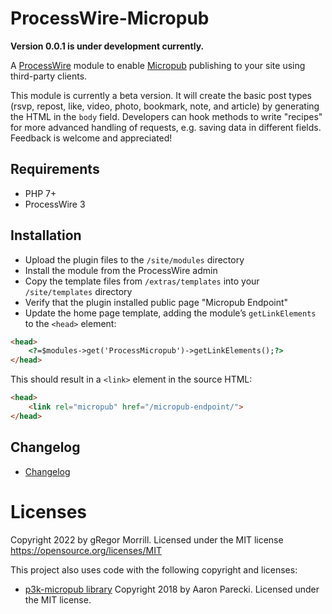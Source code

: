 # ProcessWire-Micropub
**Version 0.0.1 is under development currently.**

A [ProcessWire](https://processwire.com) module to enable [Micropub](https://micropub.spec.indieweb.org/) publishing to your site using third-party clients.

This module is currently a beta version. It will create the basic post types (rsvp, repost, like, video, photo, bookmark, note, and article) by generating the HTML in the `body` field. Developers can hook methods to write "recipes" for more advanced handling of requests, e.g. saving data in different fields. Feedback is welcome and appreciated!

## Requirements
* PHP 7+
* ProcessWire 3

## Installation
* Upload the plugin files to the `/site/modules` directory
* Install the module from the ProcessWire admin
* Copy the template files from `/extras/templates` into your `/site/templates` directory
* Verify that the plugin installed public page "Micropub Endpoint"
* Update the home page template, adding the module’s `getLinkElements` to the `<head>` element:

```html
<head>
	<?=$modules->get('ProcessMicropub')->getLinkElements();?>
</head>
```

This should result in a `<link>` element in the source HTML:

```html
<head>
	<link rel="micropub" href="/micropub-endpoint/">
</head>
```

## Changelog
* [Changelog](CHANGELOG.md)

# Licenses
Copyright 2022 by gRegor Morrill. Licensed under the MIT license https://opensource.org/licenses/MIT

This project also uses code with the following copyright and licenses:
* [p3k-micropub library](https://github.com/aaronpk/p3k-micropub) Copyright 2018 by Aaron Parecki. Licensed under the MIT license.

